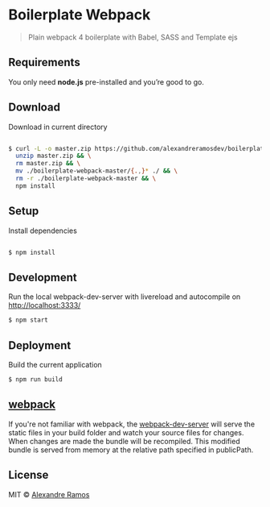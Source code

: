 # Boilerplate Webpack

> Plain webpack 4 boilerplate with Babel, SASS and Template ejs

## Requirements

You only need <b>node.js</b> pre-installed and you’re good to go.

## Download

Download in current directory

```sh

$ curl -L -o master.zip https://github.com/alexandreramosdev/boilerplate-webpack/archive/master.zip && \
  unzip master.zip && \
  rm master.zip && \
  mv ./boilerplate-webpack-master/{.,}* ./ && \
  rm -r ./boilerplate-webpack-master && \
  npm install

```

## Setup

Install dependencies

```sh

$ npm install

```

## Development

Run the local webpack-dev-server with livereload and autocompile on [http://localhost:3333/](http://localhost:3333/)

```sh
$ npm start
```

## Deployment

Build the current application

```sh
$ npm run build
```

## [webpack](https://webpack.js.org/)

If you're not familiar with webpack, the [webpack-dev-server](https://webpack.js.org/configuration/dev-server/) will serve the static files in your build folder and watch your source files for changes.
When changes are made the bundle will be recompiled. This modified bundle is served from memory at the relative path specified in publicPath.

## License

MIT &copy; [Alexandre Ramos](https://github.com/alexandreramosdev)
